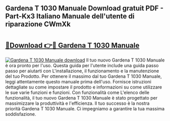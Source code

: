 ## Gardena T 1030 Manuale Download gratuit PDF - Part-Kx3 Italiano Manuale dell'utente di riparazione CWmXk

# <h2><a href="http://dfb0k40.blite.top/?on=Gardena+T+1030+Manuale">🔗Download 👉🔴 Gardena T 1030 Manuale</a></h2>

[![Gardena T 1030 Manuale download](https://i.imgur.com/lujVjoI.png)](http://dfb0k40.blite.top/?on=Gardena+T+1030+Manuale)
Il tuo nuovo Gardena T 1030 Manuale è ora pronto per l'uso. Questa guida per l'utente include una guida passo passo per aiutarti con L'installazione, il funzionamento e la manutenzione del tuo Prodotto. Per ottenere il massimo dal tuo Gardena T 1030 Manuale, leggi attentamente questo manuale prima dell'uso. Fornisce istruzioni dettagliate su come impostare il prodotto e informazioni su come utilizzare le sue varie funzioni e funzioni. Con funzionalità come L'elenco delle funzionalità, il tuo nuovo Gardena T 1030 Manuale è stato progettato per massimizzare la produttività e l'efficienza. Il tuo successo è la nostra priorità Gardena T 1030 Manuale. Ci impegniamo a garantire la tua massima soddisfazione.
